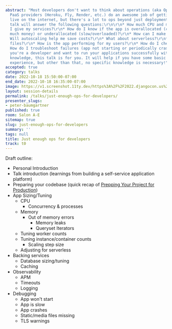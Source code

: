 ```yaml
---
abstract: "Most developers don't want to think about operations (aka Ops, DevOps…).
  PaaS providers (Heroku, Fly, Render, etc.) do an awesome job of getting your app
  live on the internet, but there's a lot to ops beyond just deployment.\r\n\r\nThis
  talk will answer the following questions:\r\n\r\n* How much CPU and memory should
  I give my services?\r\n* How do I know if the app is overallocated (costing too
  much money) or underallocated (slow/overloaded)?\r\n* How can I make my app faster?\r\n*
  Will autoscaling help me save costs?\r\n* What about serverless?\r\n* How do I store
  files?\r\n* How is the app performing for my users?\r\n* How do I check for errors?\r\n*
  How do I troubleshoot failures (app not starting or periodically crashing)?\r\n\r\nIf
  you're a developer and want to run your applications successfully without deep DevOps
  knowledge, this talk is for you. It will help if you have some basic Django developer
  experience, but other than that, no specific knowledge is necessary!"
accepted: true
category: talks
date: 2022-10-18 15:50:00-07:00
end_date: 2022-10-18 16:35:00-07:00
image: https://v1.screenshot.11ty.dev/https%3A%2F%2F2022.djangocon.us%2Fpresenters%2Fpeter-baumgartner/opengraph/
layout: session-details
permalink: /talks/just-enough-ops-for-developers/
presenter_slugs:
- peter-baumgartner
published: true
room: Salon A-E
sitemap: true
slug: just-enough-ops-for-developers
summary: ''
tags: null
title: Just enough ops for developers
track: t0
---
```


Draft outline:

* Personal Introduction
* Talk introduction (learnings from building a self-service application platform)
* Preparing your codebase (quick recap of [Prepping Your Project for Production](https://2019.djangocon.us/talks/prepping-your-project-for-production/))
* App Sizing/Tuning
  * CPU
    * Concurrency & processes
  * Memory
    * Out of memory errors
      * Memory leaks
      * Queryset Iterators
  * Tuning worker counts
  * Tuning instance/container counts
    * Scaling step size
  * Adjusting for serverless
* Backing services
  * Database sizing/tuning
  * Caching
* Observability
  * APM
  * Timeouts
  * Logging
* Debugging
  * App won't start
  * App is slow
  * App crashes
  * Static/media files missing
  * TLS warnings
